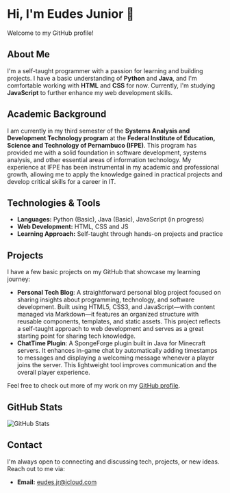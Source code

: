 # Hi, I'm Eudes Junior 👋

Welcome to my GitHub profile!

## About Me
I'm a self-taught programmer with a passion for learning and building projects. I have a basic understanding of **Python** and **Java**, and I'm comfortable working with **HTML** and **CSS** for now. Currently, I'm studying **JavaScript** to further enhance my web development skills.

## Academic Background
I am currently in my third semester of the **Systems Analysis and Development Technology program** at the **Federal Institute of Education, Science and Technology of Pernambuco (IFPE)**. This program has provided me with a solid foundation in software development, systems analysis, and other essential areas of information technology. My experience at IFPE has been instrumental in my academic and professional growth, allowing me to apply the knowledge gained in practical projects and develop critical skills for a career in IT.

## Technologies & Tools
- **Languages:** Python (Basic), Java (Basic), JavaScript (in progress)
- **Web Development:** HTML, CSS and JS
- **Learning Approach:** Self-taught through hands-on projects and practice

## Projects
I have a few basic projects on my GitHub that showcase my learning journey:
- **Personal Tech Blog**: A straightforward personal blog project focused on sharing insights about programming, technology, and software development. Built using HTML5, CSS3, and JavaScript—with content managed via Markdown—it features an organized structure with reusable components, templates, and static assets. This project reflects a self-taught approach to web development and serves as a great starting point for sharing tech knowledge.
- **ChatTime Plugin**: A SpongeForge plugin built in Java for Minecraft servers. It enhances in-game chat by automatically adding timestamps to messages and displaying a welcoming message whenever a player joins the server. This lightweight tool improves communication and the overall player experience.

Feel free to check out more of my work on my [GitHub profile](https://github.com/eudesjuniorr).

## GitHub Stats
![GitHub Stats](https://github-readme-stats.vercel.app/api?username=eudesjuniorr&show_icons=true&theme=default)

## Contact
I'm always open to connecting and discussing tech, projects, or new ideas. Reach out to me via:
- **Email:** [eudes.jr@icloud.com](mailto:eudes.jr@icloud.com)
